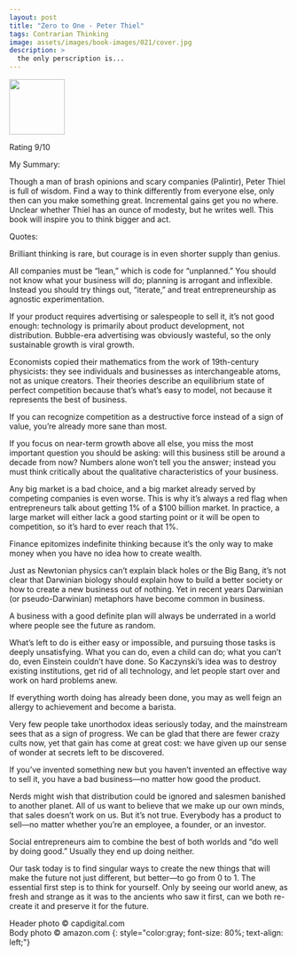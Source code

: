```yaml
---
layout: post
title: "Zero to One - Peter Thiel"
tags: Contrarian Thinking
image: assets/images/book-images/021/cover.jpg
description: > 
  the only perscription is...
---
```

<img src="https://images-na.ssl-images-amazon.com/images/I/91AWmg7WVKL.jpg" width="100">
<br>

Rating 9/10

My Summary:

Though a man of brash opinions and scary companies (Palintir), Peter Thiel is full of wisdom. Find a way to think differently from everyone else, only then can you make something great. Incremental gains get you no where. Unclear whether Thiel has an ounce of modesty, but he writes well. This book will inspire you to think bigger and act. 


Quotes:

Brilliant thinking is rare, but courage is in even shorter supply than genius.

All companies must be “lean,” which is code for “unplanned.” You should not know what your business will do; planning is arrogant and inflexible. Instead you should try things out, “iterate,” and treat entrepreneurship as agnostic experimentation.

If your product requires advertising or salespeople to sell it, it’s not good enough: technology is primarily about product development, not distribution. Bubble-era advertising was obviously wasteful, so the only sustainable growth is viral growth.

Economists copied their mathematics from the work of 19th-century physicists: they see individuals and businesses as interchangeable atoms, not as unique creators. Their theories describe an equilibrium state of perfect competition because that’s what’s easy to model, not because it represents the best of business.

If you can recognize competition as a destructive force instead of a sign of value, you’re already more sane than most.

If you focus on near-term growth above all else, you miss the most important question you should be asking: will this business still be around a decade from now? Numbers alone won’t tell you the answer; instead you must think critically about the qualitative characteristics of your business.

Any big market is a bad choice, and a big market already served by competing companies is even worse. This is why it’s always a red flag when entrepreneurs talk about getting 1% of a $100 billion market. In practice, a large market will either lack a good starting point or it will be open to competition, so it’s hard to ever reach that 1%.

Finance epitomizes indefinite thinking because it’s the only way to make money when you have no idea how to create wealth.

Just as Newtonian physics can’t explain black holes or the Big Bang, it’s not clear that Darwinian biology should explain how to build a better society or how to create a new business out of nothing. Yet in recent years Darwinian (or pseudo-Darwinian) metaphors have become common in business.

A business with a good definite plan will always be underrated in a world where people see the future as random.

What’s left to do is either easy or impossible, and pursuing those tasks is deeply unsatisfying. What you can do, even a child can do; what you can’t do, even Einstein couldn’t have done. So Kaczynski’s idea was to destroy existing institutions, get rid of all technology, and let people start over and work on hard problems anew.

If everything worth doing has already been done, you may as well feign an allergy to achievement and become a barista.

Very few people take unorthodox ideas seriously today, and the mainstream sees that as a sign of progress. We can be glad that there are fewer crazy cults now, yet that gain has come at great cost: we have given up our sense of wonder at secrets left to be discovered.

If you’ve invented something new but you haven’t invented an effective way to sell it, you have a bad business—no matter how good the product.

Nerds might wish that distribution could be ignored and salesmen banished to another planet. All of us want to believe that we make up our own minds, that sales doesn’t work on us. But it’s not true. Everybody has a product to sell—no matter whether you’re an employee, a founder, or an investor.

Social entrepreneurs aim to combine the best of both worlds and “do well by doing good.” Usually they end up doing neither.

Our task today is to find singular ways to create the new things that will make the future not just different, but better—to go from 0 to 1. The essential first step is to think for yourself. Only by seeing our world anew, as fresh and strange as it was to the ancients who saw it first, can we both re-create it and preserve it for the future.


Header photo &copy; capdigital.com<br>
Body photo &copy; amazon.com
{: style="color:gray; font-size: 80%; text-align: left;"}